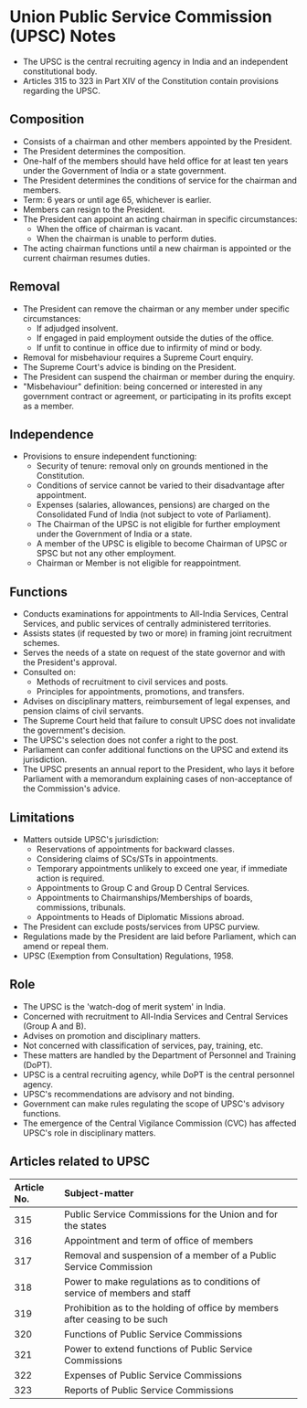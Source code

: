 # Union Public Service Commission (UPSC) Notes

*   The UPSC is the central recruiting agency in India and an independent constitutional body.
*   Articles 315 to 323 in Part XIV of the Constitution contain provisions regarding the UPSC.

## Composition

*   Consists of a chairman and other members appointed by the President.
*   The President determines the composition.
*   One-half of the members should have held office for at least ten years under the Government of India or a state government.
*   The President determines the conditions of service for the chairman and members.
*   Term: 6 years or until age 65, whichever is earlier.
*   Members can resign to the President.
*   The President can appoint an acting chairman in specific circumstances:
    *   When the office of chairman is vacant.
    *   When the chairman is unable to perform duties.
*   The acting chairman functions until a new chairman is appointed or the current chairman resumes duties.

## Removal

*   The President can remove the chairman or any member under specific circumstances:
    *   If adjudged insolvent.
    *   If engaged in paid employment outside the duties of the office.
    *   If unfit to continue in office due to infirmity of mind or body.
*   Removal for misbehaviour requires a Supreme Court enquiry.
*   The Supreme Court's advice is binding on the President.
*   The President can suspend the chairman or member during the enquiry.
*   "Misbehaviour" definition: being concerned or interested in any government contract or agreement, or participating in its profits except as a member.

## Independence

*   Provisions to ensure independent functioning:
    *   Security of tenure: removal only on grounds mentioned in the Constitution.
    *   Conditions of service cannot be varied to their disadvantage after appointment.
    *   Expenses (salaries, allowances, pensions) are charged on the Consolidated Fund of India (not subject to vote of Parliament).
    *   The Chairman of the UPSC is not eligible for further employment under the Government of India or a state.
    *   A member of the UPSC is eligible to become Chairman of UPSC or SPSC but not any other employment.
    *   Chairman or Member is not eligible for reappointment.

## Functions

*   Conducts examinations for appointments to All-India Services, Central Services, and public services of centrally administered territories.
*   Assists states (if requested by two or more) in framing joint recruitment schemes.
*   Serves the needs of a state on request of the state governor and with the President's approval.
*   Consulted on:
    *   Methods of recruitment to civil services and posts.
    *   Principles for appointments, promotions, and transfers.
*   Advises on disciplinary matters, reimbursement of legal expenses, and pension claims of civil servants.
*   The Supreme Court held that failure to consult UPSC does not invalidate the government's decision.
*   The UPSC's selection does not confer a right to the post.
*   Parliament can confer additional functions on the UPSC and extend its jurisdiction.
*   The UPSC presents an annual report to the President, who lays it before Parliament with a memorandum explaining cases of non-acceptance of the Commission's advice.

## Limitations

*   Matters outside UPSC's jurisdiction:
    *   Reservations of appointments for backward classes.
    *   Considering claims of SCs/STs in appointments.
    *   Temporary appointments unlikely to exceed one year, if immediate action is required.
    *   Appointments to Group C and Group D Central Services.
    *   Appointments to Chairmanships/Memberships of boards, commissions, tribunals.
    *   Appointments to Heads of Diplomatic Missions abroad.
*   The President can exclude posts/services from UPSC purview.
*   Regulations made by the President are laid before Parliament, which can amend or repeal them.
*   UPSC (Exemption from Consultation) Regulations, 1958.

## Role

*   The UPSC is the 'watch-dog of merit system' in India.
*   Concerned with recruitment to All-India Services and Central Services (Group A and B).
*   Advises on promotion and disciplinary matters.
*   Not concerned with classification of services, pay, training, etc.
*   These matters are handled by the Department of Personnel and Training (DoPT).
*   UPSC is a central recruiting agency, while DoPT is the central personnel agency.
*   UPSC's recommendations are advisory and not binding.
*   Government can make rules regulating the scope of UPSC's advisory functions.
*   The emergence of the Central Vigilance Commission (CVC) has affected UPSC's role in disciplinary matters.

## Articles related to UPSC

| Article No. | Subject-matter                                                                |
| :---------- | :---------------------------------------------------------------------------- |
| 315         | Public Service Commissions for the Union and for the states                  |
| 316         | Appointment and term of office of members                                   |
| 317         | Removal and suspension of a member of a Public Service Commission            |
| 318         | Power to make regulations as to conditions of service of members and staff |
| 319         | Prohibition as to the holding of office by members after ceasing to be such |
| 320         | Functions of Public Service Commissions                                     |
| 321         | Power to extend functions of Public Service Commissions                     |
| 322         | Expenses of Public Service Commissions                                      |
| 323         | Reports of Public Service Commissions                                       |
